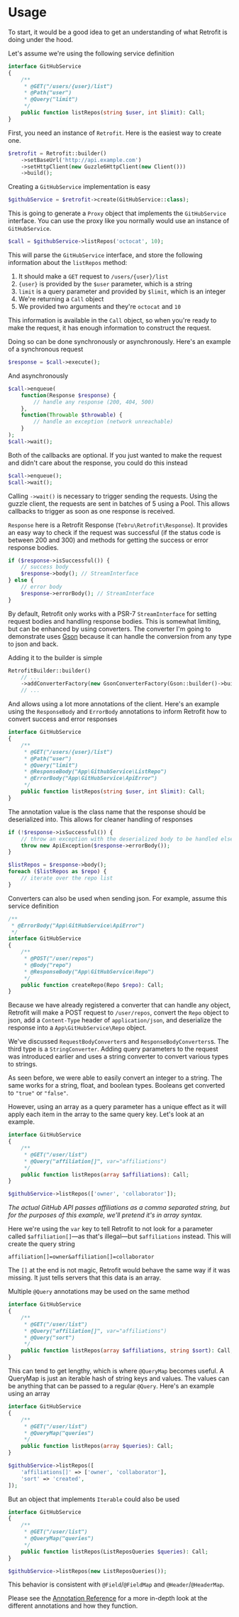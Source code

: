 Usage
=====

To start, it would be a good idea to get an understanding of what
Retrofit is doing under the hood.

Let's assume we're using the following service definition

```php
interface GitHubService
{
    /**
     * @GET("/users/{user}/list")
     * @Path("user")
     * @Query("limit")
     */
    public function listRepos(string $user, int $limit): Call;
}
```

First, you need an instance of `Retrofit`. Here is the easiest way to
create one.

```php
$retrofit = Retrofit::builder()
    ->setBaseUrl('http://api.example.com')
    ->setHttpClient(new Guzzle6HttpClient(new Client()))
    ->build();
```

Creating a `GitHubService` implementation is easy

```php
$githubService = $retrofit->create(GitHubService::class);
```

This is going to generate a `Proxy` object that implements the
`GitHubService` interface. You can use the proxy like you normally would
use an instance of `GitHubService`.

```php
$call = $githubService->listRepos('octocat', 10);
```

This will parse the `GitHubService` interface, and store the following
information about the `listRepos` method:

1. It should make a `GET` request to `/users/{user}/list`
2. `{user}` is provided by the `$user` parameter, which is a string
3. `limit` is a query parameter and provided by `$limit`, which is an integer
3. We're returning a `Call` object
4. We provided two arguments and they're `octocat` and `10`

This information is available in the `Call` object, so when you're ready
to make the request, it has enough information to construct the request.

Doing so can be done synchronously or asynchronously. Here's an example
of a synchronous request

```php
$response = $call->execute();
```

And asynchronously

```php
$call->enqueue(
    function(Response $response) {
        // handle any response (200, 404, 500)
    },
    function(Throwable $throwable) {
        // handle an exception (network unreachable)
    }
);
$call->wait();
```

Both of the callbacks are optional. If you just wanted to make the
request and didn't care about the response, you could do this instead

```php
$call->enqueue();
$call->wait();
```

Calling `->wait()` is necessary to trigger sending the requests. Using
the guzzle client, the requests are sent in batches of 5 using a Pool.
This allows callbacks to trigger as soon as one response is received.

`Response` here is a Retrofit Response (`Tebru\Retrofit\Response`). It
provides an easy way to check if the request was successful (if the
status code is between 200 and 300) and methods for getting the success
or error response bodies.

```php
if ($response->isSuccessful()) {
    // success body
    $response->body(); // StreamInterface
} else {
    // error body
    $response->errorBody(); // StreamInterface
}
```

By default, Retrofit only works with a PSR-7 `StreamInterface` for
setting request bodies and handling response bodies. This is somewhat
limiting, but can be enhanced by using converters. The converter I'm
going to demonstrate uses [Gson](https://github.com/tebru/gson-php)
because it can handle the conversion from any type to json and back.

Adding it to the builder is simple

```php
RetrofitBuilder::builder()
    // ...
    ->addConverterFactory(new GsonConverterFactory(Gson::builder()->build()))
    // ...
```

And allows using a lot more annotations of the client. Here's an example
using the `ResponseBody` and `ErrorBody` annotations to inform Retrofit
how to convert success and error responses

```php
interface GitHubService
{
    /**
     * @GET("/users/{user}/list")
     * @Path("user")
     * @Query("limit")
     * @ResponseBody("App\GithubService\ListRepo")
     * @ErrorBody("App\GitHubService\ApiError")
     */
    public function listRepos(string $user, int $limit): Call;
}
```

The annotation value is the class name that the response should be
deserialized into. This allows for cleaner handling of responses

```php
if (!$response->isSuccessful()) {
    // throw an exception with the deserialized body to be handled elsewhere
    throw new ApiException($response->errorBody());
}

$listRepos = $response->body();
foreach ($listRepos as $repo) {
    // iterate over the repo list
}
```

Converters can also be used when sending json. For example, assume this
service definition

```php
/**
 * @ErrorBody("App\GitHubService\ApiError")
 */
interface GitHubService
{
    /**
     * @POST("/user/repos")
     * @Body("repo")
     * @ResponseBody("App\GitHubService\Repo")
     */
    public function createRepo(Repo $repo): Call;
}
```

Because we have already registered a converter that can handle any
object, Retrofit will make a POST request to `/user/repos`, convert the
`Repo` object to json, add a `Content-Type` header of `application/json`,
and deserialize the response into a `App\GitHubService\Repo` object.

We've discussed `RequestBodyConverter`s and `ResponseBodyConverters`s.
The third type is a `StringConverter`. Adding query parameters to the
request was introduced earlier and uses a string converter to convert
various types to strings.

As seen before, we were able to easily convert an integer to a string.
The same works for a string, float, and boolean types. Booleans get
converted to `"true"` or `"false"`.

However, using an array as a query parameter has a unique effect as it
will apply each item in the array to the same query key. Let's look at
an example.

```php
interface GitHubService
{
    /**
     * @GET("/user/list")
     * @Query("affiliation[]", var="affiliations")
     */
    public function listRepos(array $affiliations): Call;
}

$githubService->listRepos(['owner', 'collaborator']);
```

*The actual GitHub API passes affiliations as a comma separated string,
but for the purposes of this example, we'll pretend it's in array
syntax.*

Here we're using the `var` key to tell Retrofit to not look for a
parameter called `$affiliation[]`—as that's illegal—but `$affiliations`
instead. This will create the query string

```
affiliation[]=owner&affiliation[]=collaborator
```

The `[]` at the end is not magic, Retrofit would behave the same way if
it was missing. It just tells servers that this data is an array.

Multiple `@Query` annotations may be used on the same method

```php
interface GitHubService
{
    /**
     * @GET("/user/list")
     * @Query("affiliation[]", var="affiliations")
     * @Query("sort")
     */
    public function listRepos(array $affiliations, string $sort): Call;
}
```

This can tend to get lengthy, which is where `@QueryMap` becomes useful.
A QueryMap is just an iterable hash of string keys and values. The
values can be anything that can be passed to a regular `@Query`. Here's
an example using an array

```php
interface GitHubService
{
    /**
     * @GET("/user/list")
     * @QueryMap("queries")
     */
    public function listRepos(array $queries): Call;
}

$githubService->listRepos([
    'affiliations[]' => ['owner', 'collaborator'],
    'sort' => 'created',
]);
```

But an object that implements `Iterable` could also be used

```php
interface GitHubService
{
    /**
     * @GET("/user/list")
     * @QueryMap("queries")
     */
    public function listRepos(ListReposQueries $queries): Call;
}

$githubService->listRepos(new ListReposQueries());
```

This behavior is consistent with `@Field`/`@FieldMap` and
`@Header`/`@HeaderMap`.

Please see the [Annotation Reference](annotations.md) for a more in-depth
look at the different annotations and how they function.
